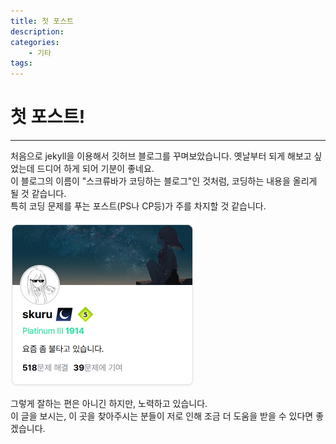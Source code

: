 ```yaml
---
title: 첫 포스트
description:
categories:
    - 기타
tags:
---
```


# 첫 포스트!

---


처음으로 jekyll을 이용해서 깃허브 블로그를 꾸며보았습니다. 옛날부터 되게 해보고 싶었는데 드디어 하게 되어 기분이 좋네요.  
이 블로그의 이름이 "스크류바가 코딩하는 블로그"인 것처럼, 코딩하는 내용을 올리게 될 것 같습니다.  
특히 코딩 문제를 푸는 포스트(PS나 CP등)가 주를 차지할 것 같습니다.

![alt text](/assets/images/image.png)

그렇게 잘하는 편은 아니긴 하지만, 노력하고 있습니다.  
이 글을 보시는, 이 곳을 찾아주시는 분들이 저로 인해 조금 더 도움을 받을 수 있다면 좋겠습니다.
